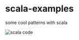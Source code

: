 scala-examples
==============

some cool patterns with scala

![scala code](http://i.imgur.com/XzFx1Vj.gif)